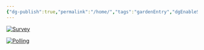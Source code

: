 ```yaml
---
{"dg-publish":true,"permalink":"/home/","tags":"gardenEntry","dgEnableSearch":true}
---
```





[![Survey](https://www.nicepng.com/png/full/188-1881207_survey-icon-png-circle.png)](https://tally.so/r/wvXD5X)



[![Polling](https://encrypted-tbn0.gstatic.com/images?q=tbn:ANd9GcRVu0vGgAm3SWqnfusleyT3l_V49TA3SjX6rQ&usqp=CAU)](https://www.menti.com/al3uns5jhxox)


